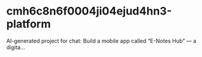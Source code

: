 # cmh6c8n6f0004ji04ejud4hn3-platform
AI-generated project for chat: Build a mobile app called “E-Notes Hub” — a digita...
